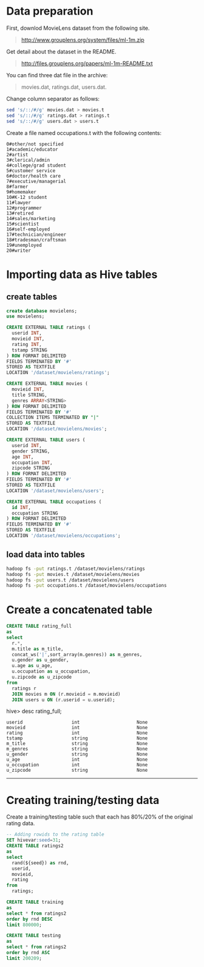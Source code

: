 <!-- 
  Hivemall: Hive scalable Machine Learning Library
  
  Licensed under the Apache License, Version 2.0 (the "License");
  you may not use this file except in compliance with the License.
  You may obtain a copy of the License at
  
          http://www.apache.org/licenses/LICENSE-2.0
          
  Unless required by applicable law or agreed to in writing, software
  distributed under the License is distributed on an "AS IS" BASIS,
  WITHOUT WARRANTIES OR CONDITIONS OF ANY KIND, either express or implied.
  See the License for the specific language governing permissions and
  limitations under the License.
-->

# Data preparation

First, downlod MovieLens dataset from the following site.
> http://www.grouplens.org/system/files/ml-1m.zip

Get detail about the dataset in the README.
> http://files.grouplens.org/papers/ml-1m-README.txt

You can find three dat file in the archive: 
> movies.dat, ratings.dat, users.dat.

Change column separator as follows:
```sh
sed 's/::/#/g' movies.dat > movies.t
sed 's/::/#/g' ratings.dat > ratings.t
sed 's/::/#/g' users.dat > users.t
```

Create a file named occupations.t with the following contents:
```
0#other/not specified
1#academic/educator
2#artist
3#clerical/admin
4#college/grad student
5#customer service
6#doctor/health care
7#executive/managerial
8#farmer
9#homemaker
10#K-12 student
11#lawyer
12#programmer
13#retired
14#sales/marketing
15#scientist
16#self-employed
17#technician/engineer
18#tradesman/craftsman
19#unemployed
20#writer
```

# Importing data as Hive tables

## create tables
```sql
create database movielens;
use movielens;

CREATE EXTERNAL TABLE ratings (
  userid INT, 
  movieid INT,
  rating INT, 
  tstamp STRING
) ROW FORMAT DELIMITED
FIELDS TERMINATED BY '#'
STORED AS TEXTFILE
LOCATION '/dataset/movielens/ratings';

CREATE EXTERNAL TABLE movies (
  movieid INT, 
  title STRING,
  genres ARRAY<STRING>
) ROW FORMAT DELIMITED
FIELDS TERMINATED BY '#'
COLLECTION ITEMS TERMINATED BY "|"
STORED AS TEXTFILE
LOCATION '/dataset/movielens/movies';

CREATE EXTERNAL TABLE users (
  userid INT, 
  gender STRING, 
  age INT,
  occupation INT,
  zipcode STRING
) ROW FORMAT DELIMITED
FIELDS TERMINATED BY '#'
STORED AS TEXTFILE
LOCATION '/dataset/movielens/users';

CREATE EXTERNAL TABLE occupations (
  id INT,
  occupation STRING
) ROW FORMAT DELIMITED
FIELDS TERMINATED BY '#'
STORED AS TEXTFILE
LOCATION '/dataset/movielens/occupations';
```

## load data into tables
```sh
hadoop fs -put ratings.t /dataset/movielens/ratings
hadoop fs -put movies.t /dataset/movielens/movies
hadoop fs -put users.t /dataset/movielens/users
hadoop fs -put occupations.t /dataset/movielens/occupations
```

# Create a concatenated table 
```sql
CREATE TABLE rating_full
as
select 
  r.*, 
  m.title as m_title,
  concat_ws('|',sort_array(m.genres)) as m_genres, 
  u.gender as u_gender,
  u.age as u_age,
  u.occupation as u_occupation,
  u.zipcode as u_zipcode
from
  ratings r 
  JOIN movies m ON (r.movieid = m.movieid)
  JOIN users u ON (r.userid = u.userid);
```

hive> desc rating_full;
```
userid                  int                     None
movieid                 int                     None
rating                  int                     None
tstamp                  string                  None
m_title                 string                  None
m_genres                string                  None
u_gender                string                  None
u_age                   int                     None
u_occupation            int                     None
u_zipcode               string                  None
```

---
# Creating training/testing data

Create a training/testing table such that each has 80%/20% of the original rating data.

```sql
-- Adding rowids to the rating table
SET hivevar:seed=31;
CREATE TABLE ratings2
as
select
  rand(${seed}) as rnd, 
  userid, 
  movieid, 
  rating
from 
  ratings;

CREATE TABLE training
as
select * from ratings2
order by rnd DESC
limit 800000;

CREATE TABLE testing
as
select * from ratings2
order by rnd ASC
limit 200209;
```
